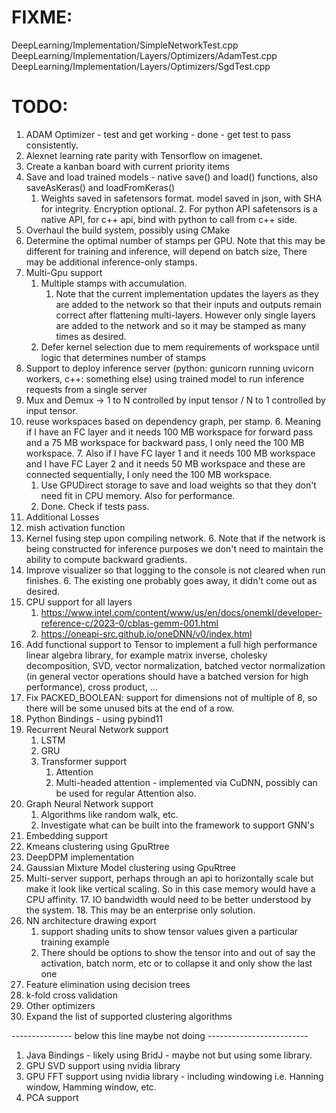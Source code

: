 # FIXME:
DeepLearning/Implementation/SimpleNetworkTest.cpp
DeepLearning/Implementation/Layers/Optimizers/AdamTest.cpp
DeepLearning/Implementation/Layers/Optimizers/SgdTest.cpp


# TODO:
1. ADAM Optimizer - test and get working - done - get test to pass consistently.
2. Alexnet learning rate parity with Tensorflow on imagenet.
3. Create a kanban board with current priority items
4. Save and load trained models - native save() and load() functions, also saveAsKeras() and loadFromKeras()
   1. Weights saved in safetensors format. model saved in json, with SHA for integrity. Encryption optional.
      2. For python API safetensors is a native API, for c++ api, bind with python to call from c++ side.
6. Overhaul the build system, possibly using CMake
5. Determine the optimal number of stamps per GPU. Note that this may be different for training and inference, will depend on batch size,
      There may be additional inference-only stamps.
9. Multi-Gpu support
    1. Multiple stamps with accumulation.
        1. Note that the current implementation updates the layers as they are added to the network so that their inputs and outputs remain correct after flattening multi-layers. However only single layers are added to the network and so it may be stamped as many times as desired.
    2. Defer kernel selection due to mem requirements of workspace until logic that determines number of stamps
6. Support to deploy inference server (python: gunicorn running uvicorn workers, c++: something else) using trained model to run inference requests from a single server 
4. Mux and Demux -> 1 to N controlled by input tensor / N to 1 controlled by input tensor.
5. reuse workspaces based on dependency graph, per stamp.
   6. Meaning if I have an FC layer and it needs 100 MB workspace for forward pass and a 75 MB workspace for backward pass, I only need the 100 MB workspace.
   7. Also if I have FC layer 1 and it needs 100 MB workspace and I have FC Layer 2 and it needs 50 MB workspace and these are connected sequentially, I only need the 100 MB workspace.  
      1. Use GPUDirect storage to save and load weights so that they don't need fit in CPU memory. Also for performance.
      1. Done. Check if tests pass.
2. Additional Losses
4. mish activation function
5. Kernel fusing step upon compiling network.
   6. Note that if the network is being constructed for inference purposes we don't need to maintain the ability to compute backward gradients.
5. Improve visualizer so that logging to the console is not cleared when run finishes.
   6. The existing one probably goes away, it didn't come out as desired.
7. CPU support for all layers
   1. https://www.intel.com/content/www/us/en/docs/onemkl/developer-reference-c/2023-0/cblas-gemm-001.html
   2. https://oneapi-src.github.io/oneDNN/v0/index.html
8. Add functional support to Tensor to implement a full high performance linear algebra library, for example matrix inverse, cholesky decomposition, SVD, vector normalization, batched vector normalization (in general vector operations should have a batched version for high performance), cross product, ...
9. Fix PACKED_BOOLEAN: support for dimensions not of multiple of 8, so there will be some unused bits at the end of a row.
9. Python Bindings - using pybind11
11. Recurrent Neural Network support
    1. LSTM
    1. GRU
    1. Transformer support
       1. Attention 
       1. Multi-headed attention - implemented via CuDNN, possibly can be used for regular Attention also.
12. Graph Neural Network support
    1. Algorithms like random walk, etc.
    1. Investigate what can be built into the framework to support GNN's
13. Embedding support
14. Kmeans clustering using GpuRtree
15. DeepDPM implementation
15. Gaussian Mixture Model clustering using GpuRtree
16. Multi-server support, perhaps through an api to horizontally scale but make it look like vertical scaling. So in this case memory would have a CPU affinity.
    17. IO bandwidth would need to be better understood by the system.
    18. This may be an enterprise only solution.
16. NN architecture drawing export
    1. support shading units to show tensor values given a particular training example
    2. There should be options to show the tensor into and out of say the activation, batch norm, etc or to collapse it and only show the last one
17. Feature elimination using decision trees
18. k-fold cross validation
24. Other optimizers
24. Expand the list of supported clustering algorithms

--------------- below this line maybe not doing -------------------------

1. Java Bindings - likely using BridJ - maybe not but using some library.
1. GPU SVD support using nvidia library
1. GPU FFT support using nvidia library - including windowing i.e. Hanning window, Hamming window, etc.
1. PCA support

